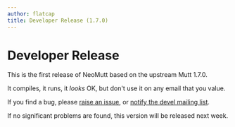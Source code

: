 ```yaml
---
author: flatcap
title: Developer Release (1.7.0)
---
```


# Developer Release

This is the first release of NeoMutt based on the upstream Mutt 1.7.0.

It compiles, it runs, it *looks* OK, but don't use it on any email that you
value.

If you find a bug, please
[raise an issue](https://github.com/neomutt/neomutt/issues), or
[notify the devel mailing list](http://mailman.neomutt.org/mailman/listinfo/neomutt-devel-neomutt.org).

If no significant problems are found, this version will be released next week.

